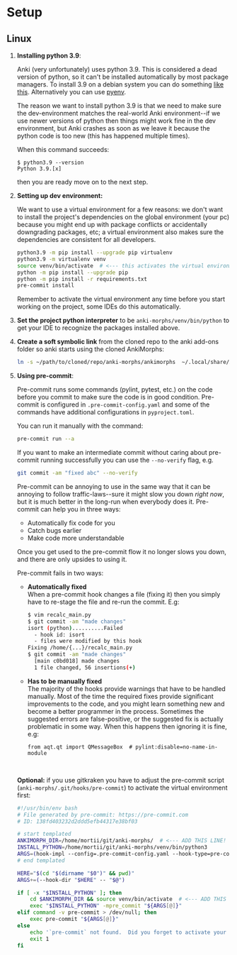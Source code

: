 # Setup

## Linux

1. **Installing python 3.9**:

   Anki (very unfortunately) uses python 3.9. This is considered a dead version of python, so it can't be installed
   automatically by most package managers. To install 3.9 on a debian system you can do
   something [like this](https://askubuntu.com/questions/1318846/how-do-i-install-python-3-9/1318849#1318849).
   Alternatively you can use [pyenv](https://github.com/pyenv/pyenv).

   The reason we want to install python 3.9 is that we need to make sure the dev-environment matches the real-world Anki
   environment--if we use newer versions of python then things might work fine in the dev environment, but Anki crashes
   as soon as we leave it because the python code is too new (this has happened multiple times).

   When this command succeeds:
   ```
   $ python3.9 --version
   Python 3.9.[x]
   ```
   then you are ready move on to the next step.
2. **Setting up dev environment:**

   We want to use a virtual environment for a few reasons: we don't want to install the project's dependencies on the
   global environment (your pc) because you might end up with package conflicts or accidentally downgrading packages,
   etc; a virtual environment also makes sure the dependencies are consistent for all developers.
    ``` bash
    python3.9 -m pip install --upgrade pip virtualenv
    python3.9 -m virtualenv venv
    source venv/bin/activate  # <--- this activates the virtual environment
    python -m pip install --upgrade pip
    python -m pip install -r requirements.txt
    pre-commit install
    ```
   Remember to activate the virtual environment any time before you start working on the project, some IDEs do this
   automatically.
2. **Set the project python interpreter** to be `anki-morphs/venv/bin/python` to get your IDE to recognize the packages
   installed above.

3. **Create a soft symbolic link** from the cloned repo to the anki add-ons folder so anki starts using the cloned
   AnkiMorphs:
   ``` bash
   ln -s ~/path/to/cloned/repo/anki-morphs/ankimorphs  ~/.local/share/Anki2/addons21/ankimorphs
   ```
4. **Using pre-commit**:

   Pre-commit runs some commands (pylint, pytest, etc.) on the code before you commit to make sure the code is in good
   condition. Pre-commit is configured in `.pre-commit-config.yaml` and some of the commands have additional
   configurations in `pyproject.toml`.

   You can run it manually with the command:
   ``` bash
   pre-commit run --a
   ```
   If you want to make an intermediate commit without caring about pre-commit running successfully you can use the
   `--no-verify` flag, e.g.
   ``` bash
   git commit -am "fixed abc" --no-verify
   ```

   Pre-commit can be annoying to use in the same way that it can be annoying to follow traffic-laws--sure it might slow
   you down
   _right now_, but it is much better in the long-run when everybody does it. Pre-commit can help you in three ways:
    - Automatically fix code for you
    - Catch bugs earlier
    - Make code more understandable

   Once you get used to the pre-commit flow it no longer slows you down, and there are only upsides to using it.

   Pre-commit fails in two ways:

    - **Automatically fixed**   
      When a pre-commit hook changes a file (fixing it) then you simply have to re-stage the file
      and re-run the commit. E.g:

      ```bash
      $ vim recalc_main.py
      $ git commit -am "made changes"
      isort (python)..........Failed
        - hook id: isort
        - files were modified by this hook
      Fixing /home/{...}/recalc_main.py
      $ git commit -am "made changes"
        [main c0bd018] made changes
        1 file changed, 56 insertions(+)
       ```

    - **Has to be manually fixed**   
      The majority of the hooks provide warnings that have to be handled manually. Most of the time the required fixes
      provide
      significant improvements to the code, and you might learn something new and become a better programmer in the
      process. Sometimes the suggested errors are
      false-positive, or the suggested fix is
      actually problematic in some way. When this happens then ignoring it is fine, e.g:
       ```
      from aqt.qt import QMessageBox  # pylint:disable=no-name-in-module
       ```

    <br>

   **Optional:** if you use gitkraken you have to adjust the pre-commit script (`anki-morphs/.git/hooks/pre-commit`) to
   activate the virtual environment first:

   ```bash
   #!/usr/bin/env bash
   # File generated by pre-commit: https://pre-commit.com
   # ID: 138fd403232d2ddd5efb44317e38bf03
   
   # start templated
   ANKIMORPH_DIR=/home/mortii/git/anki-morphs/  # <--- ADD THIS LINE!
   INSTALL_PYTHON=/home/mortii/git/anki-morphs/venv/bin/python3
   ARGS=(hook-impl --config=.pre-commit-config.yaml --hook-type=pre-commit)
   # end templated
   
   HERE="$(cd "$(dirname "$0")" && pwd)"
   ARGS+=(--hook-dir "$HERE" -- "$@")
   
   if [ -x "$INSTALL_PYTHON" ]; then
       cd $ANKIMORPH_DIR && source venv/bin/activate  # <--- ADD THIS LINE!
       exec "$INSTALL_PYTHON" -mpre_commit "${ARGS[@]}"
   elif command -v pre-commit > /dev/null; then
       exec pre-commit "${ARGS[@]}"
   else
       echo '`pre-commit` not found.  Did you forget to activate your virtualenv?' 1>&2
       exit 1
   fi
   ```

